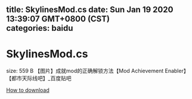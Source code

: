 
title: SkylinesMod.cs
date: Sun Jan 19 2020 13:39:07 GMT+0800 (CST)    
categories: baidu
---

# SkylinesMod.cs
size: 559 B
 【图片】成就mod的正确解锁方法【Mod Achievement Enabler】【都市天际线吧】_百度贴吧
 

[How to download](https://bpcam.bemobtrk.com/go/2ceec3aa-1ca2-46d6-b9ff-aaa5c184517c?jno=1081)